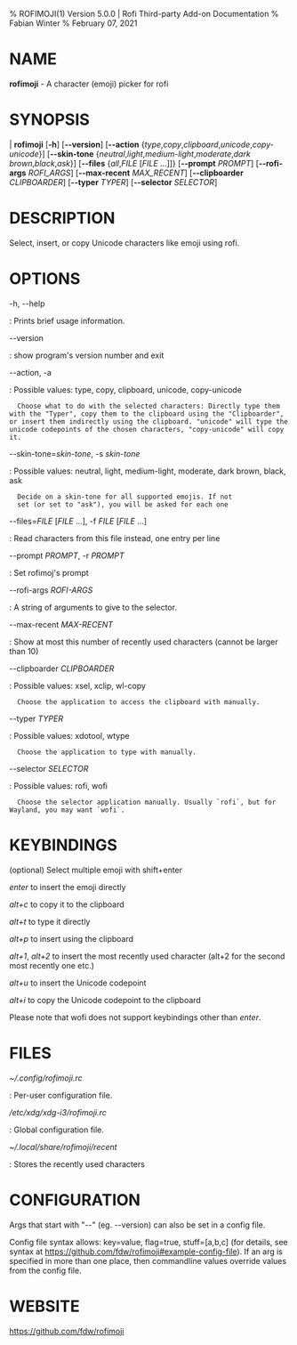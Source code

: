 % ROFIMOJI(1) Version 5.0.0 | Rofi Third-party Add-on Documentation
% Fabian Winter
% February 07, 2021

# NAME


**rofimoji** \- A character (emoji) picker for rofi

# SYNOPSIS

| **rofimoji** \[**-h**] \[**--version**] \[**--action** {*type*,*copy*,*clipboard*,*unicode*,*copy-unicode*}]
         \[**--skin-tone** {*neutral*,*light*,*medium-light*,*moderate*,*dark brown*,*black*,*ask*}]
         \[**--files** {*all*,*FILE* \[*FILE* ...]]} \[**--prompt** *PROMPT*]
         \[**--rofi-args** *ROFI_ARGS*] \[**--max-recent** *MAX_RECENT*]
         \[**--clipboarder** *CLIPBOARDER*] \[**--typer** *TYPER*] \[**--selector** *SELECTOR*]

# DESCRIPTION

Select, insert, or copy Unicode characters like emoji using rofi.

# OPTIONS

-h, --help

:   Prints brief usage information.

--version

:   show program's version number and exit

--action, -a

: Possible values: type, copy, clipboard, unicode, copy-unicode

      Choose what to do with the selected characters: Directly type them with the "Typer", copy them to the clipboard using the "Clipboarder", or insert them indirectly using the clipboard. "unicode" will type the unicode codepoints of the chosen characters, "copy-unicode" will copy it.

--skin-tone=_skin-tone_, -s _skin-tone_

: Possible values: neutral, light, medium-light, moderate, dark brown, black, ask

      Decide on a skin-tone for all supported emojis. If not
      set (or set to "ask"), you will be asked for each one

--files=_FILE_ [_FILE_ ...], -f _FILE_ [_FILE_ ...]

:  Read characters from this file instead, one entry per line

--prompt _PROMPT_, -r _PROMPT_

:  Set rofimoj's prompt

--rofi-args _ROFI-ARGS_

:  A string of arguments to give to the selector.

--max-recent _MAX-RECENT_

:  Show at most this number of recently used characters
   (cannot be larger than 10)

--clipboarder _CLIPBOARDER_

: Possible values: xsel, xclip, wl-copy

      Choose the application to access the clipboard with manually.

--typer _TYPER_

: Possible values: xdotool, wtype

      Choose the application to type with manually.

--selector _SELECTOR_

: Possible values: rofi, wofi

      Choose the selector application manually. Usually `rofi`, but for Wayland, you may want `wofi`.
# KEYBINDINGS

(optional) Select multiple emoji with shift+enter

*enter* to insert the emoji directly

*alt+c* to copy it to the clipboard

*alt+t* to type it directly

*alt+p* to insert using the clipboard

*alt+1*, *alt+2* to insert the most recently used character (alt+2 for the second most recently one etc.)

*alt+u* to insert the Unicode codepoint

*alt+i* to copy the Unicode codepoint to the clipboard

Please note that wofi does not support keybindings other than *enter*.

# FILES

*~/.config/rofimoji.rc*

:   Per-user configuration file.

*/etc/xdg/xdg-i3/rofimoji.rc*

:   Global configuration file.

*~/.local/share/rofimoji/recent*

:   Stores the recently used characters

# CONFIGURATION

Args that start with "--" (eg. --version) can also be set in a config file.

Config file syntax allows: key=value, flag=true, stuff=[a,b,c] (for details, see syntax at https://github.com/fdw/rofimoji#example-config-file). If an arg is
specified in more than one place, then commandline values override values from the config file.

# WEBSITE

https://github.com/fdw/rofimoji
